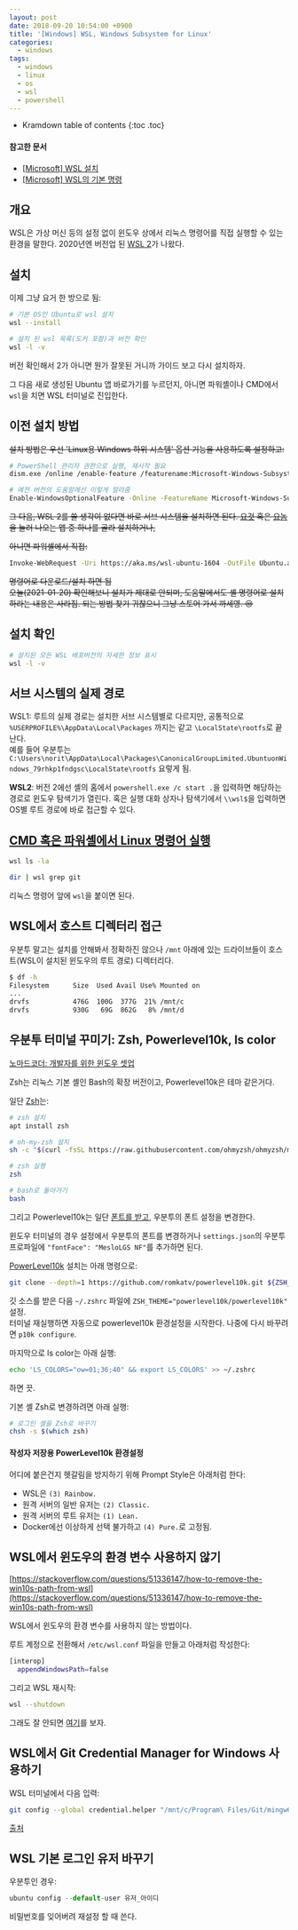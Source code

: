 ```yaml
---
layout: post
date: 2018-09-20 10:54:00 +0900
title: '[Windows] WSL, Windows Subsystem for Linux'
categories:
  - windows
tags:
  - windows
  - linux
  - os
  - wsl
  - powershell
---
```


* Kramdown table of contents
{:toc .toc}

#### 참고한 문서

- [\[Microsoft\] WSL 설치](https://docs.microsoft.com/ko-kr/windows/wsl/install)
- [\[Microsoft\] WSL의 기본 명령](https://docs.microsoft.com/ko-kr/windows/wsl/basic-commands)


## 개요

WSL은 가상 머신 등의 설정 없이 윈도우 상에서 리눅스 명령어를 직접 실행할 수 있는 환경을 말한다. 2020년엔 버전업 된 [WSL 2](https://docs.microsoft.com/ko-kr/windows/wsl/compare-versions)가 나왔다.


## 설치

이제 그냥 요거 한 방으로 됨:

```bash
# 기본 OS인 Ubuntu로 wsl 설치
wsl --install

# 설치 된 wsl 목록(도커 포함)과 버전 확인
wsl -l -v
```

버전 확인해서 2가 아니면 뭔가 잘못된 거니까 가이드 보고 다시 설치하자.

그 다음 새로 생성된 Ubuntu 앱 바로가기를 누르던지, 아니면 파워셸이나 CMD에서 `wsl`을 치면 WSL 터미널로 진입한다.


## 이전 설치 방법

~~설치 방법은 우선 'Linux용 Windows 하위 시스템' 옵션 기능을 사용하도록 설정하고:~~

```bash
# PowerShell 관리자 권한으로 실행, 재시작 필요
dism.exe /online /enable-feature /featurename:Microsoft-Windows-Subsystem-Linux /all /norestart

# 예전 버전의 도움말에선 이렇게 알랴줌
Enable-WindowsOptionalFeature -Online -FeatureName Microsoft-Windows-Subsystem-Linux
```

~~그 다음, WSL 2를 쓸 생각이 없다면 바로 서브 시스템을 설치하면 된다. [요것](https://aka.ms/wslstore) 혹은 [요놈](ms-windows-store://collection/?CollectionId=LinuxDistros)을 눌러 나오는 앱 중 하나를 골라 설치하거나,~~

~~아니면 파워셸에서 직접:~~

```bash
Invoke-WebRequest -Uri https://aka.ms/wsl-ubuntu-1604 -OutFile Ubuntu.appx -UseBasicParsing
```

~~명령어로 다운로드/설치 하면 됨~~  
~~오늘(2021-01-20) 확인해보니 설치가 제대로 안되며, 도움말에서도 셸 명령어로 설치하라는 내용은 사라짐. 되는 방법 찾기 귀찮으니 그냥 스토어 가서 까세영. 😒~~


## 설치 확인

```bash
# 설치된 모든 WSL 배포버전의 자세한 정보 표시
wsl -l -v
```


## 서브 시스템의 실제 경로

WSL1: 루트의 실제 경로는 설치한 서브 시스템별로 다르지만, 공통적으로 `%USERPROFILE%\AppData\Local\Packages` 까지는 같고 `\LocalState\rootfs`로 끝난다.  
예를 들어 우분투는 `C:\Users\norit\AppData\Local\Packages\CanonicalGroupLimited.UbuntuonWindows_79rhkp1fndgsc\LocalState\rootfs` 요렇게 됨.

**WSL2**: 버전 2에선 셸의 홈에서 `powershell.exe /c start .`을 입력하면 해당하는 경로로 윈도우 탐색기가 열린다. 혹은 실행 대화 상자나 탐색기에서 `\\wsl$`을 입력하면 OS별 루트 경로에 바로 접근할 수 있다.


## [CMD 혹은 파워셸에서 Linux 명령어 실행](https://docs.microsoft.com/ko-kr/windows/wsl/filesystems#run-linux-tools-from-a-windows-command-line)

```bash
wsl ls -la

dir | wsl grep git
```

리눅스 명령어 앞에 `wsl`을 붙이면 된다.


## WSL에서 호스트 디렉터리 접근

우분투 말고는 설치를 안해봐서 정확하진 않으나 `/mnt` 아래에 있는 드라이브들이 호스트(WSL이 설치된 윈도우의 루트 경로) 디렉터리다.

```bash
$ df -h
Filesystem      Size  Used Avail Use% Mounted on
...
drvfs           476G  100G  377G  21% /mnt/c
drvfs           930G   69G  862G   8% /mnt/d
```


## 우분투 터미널 꾸미기: Zsh, Powerlevel10k, ls color

[노마드코더: 개발자를 위한 윈도우 셋업](https://nomadcoders.co/windows-setup-for-developers/lectures/1833)

Zsh는 리눅스 기본 셸인 Bash의 확장 버전이고, Powerlevel10k은 테마 같은거다.

일단 [Zsh](https://github.com/ohmyzsh/ohmyzsh/wiki/Installing-ZSH)는:

```bash
# zsh 설치
apt install zsh

# oh-my-zsh 설치
sh -c "$(curl -fsSL https://raw.githubusercontent.com/ohmyzsh/ohmyzsh/master/tools/install.sh)"

# zsh 실행
zsh

# bash로 돌아가기
bash
```

그리고 Powerlevel10k는 일단 [폰트를 받고](https://github.com/romkatv/powerlevel10k/#user-content-fonts), 우분투의 폰트 설정을 변경한다.  

윈도우 터미널의 경우 설정에서 우분투의 폰트를 변경하거나 `settings.json`의 우분투 프로파일에 `"fontFace": "MesloLGS NF"`를 추가하면 된다.

[PowerLevel10k](https://github.com/romkatv/powerlevel10k/#oh-my-zsh) 설치는 아래 명령으로:

```bash
git clone --depth=1 https://github.com/romkatv/powerlevel10k.git ${ZSH_CUSTOM:-$HOME/.oh-my-zsh/custom}/themes/powerlevel10k
```

깃 소스를 받은 다음 `~/.zshrc` 파일에 `ZSH_THEME="powerlevel10k/powerlevel10k"` 설정.  
터미널 재실행하면 자동으로 powerlevel10k 환경설정을 시작한다. 나중에 다시 바꾸려면 `p10k configure`.

마지막으로 ls color는 아래 실행:

```bash
echo 'LS_COLORS="ow=01;36;40" && export LS_COLORS' >> ~/.zshrc
```

하면 끗.

기본 셸 Zsh로 변경하려면 아래 실행:

```bash
# 로그인 셸을 Zsh로 바꾸기
chsh -s $(which zsh)
```

#### 작성자 저장용 PowerLevel10k 환경설정

어디에 붙은건지 헷갈림을 방지하기 위해 Prompt Style은 아래처럼 한다:

- WSL은 `(3) Rainbow.`
- 원격 서버의 일반 유저는 `(2) Classic.`
- 원격 서버의 루트 유저는 `(1) Lean.`
- Docker에선 이상하게 선택 불가하고 `(4) Pure.`로 고정됨.


## WSL에서 윈도우의 환경 변수 사용하지 않기

[https://stackoverflow.com/questions/51336147/how-to-remove-the-win10s-path-from-wsl](https://stackoverflow.com/questions/51336147/how-to-remove-the-win10s-path-from-wsl)

WSL에서 윈도우의 환경 변수를 사용하지 않는 방법이다.

루트 계정으로 전환해서 `/etc/wsl.conf` 파일을 만들고 아래처럼 작성한다:

```bash
[interop]
  appendWindowsPath=false
```

그리고 WSL 재시작:

```bash
wsl --shutdown
```

그래도 잘 안되면 [여기](https://docs.microsoft.com/ko-kr/windows/wsl/filesystems#disable-interoperability)를 보자.


## WSL에서 Git Credential Manager for Windows 사용하기

WSL 터미널에서 다음 입력:

```bash
git config --global credential.helper "/mnt/c/Program\ Files/Git/mingw64/libexec/git-core/git-credential-manager-core.exe"
```

[출처](https://stackoverflow.com/questions/45925964/how-to-use-git-credential-store-on-wsl-ubuntu-on-windows)


## WSL 기본 로그인 유저 바꾸기

우분투인 경우:

```js
ubuntu config --default-user 유저_아이디
````

비밀번호를 잊어버려 재설정 할 때 쓴다.
